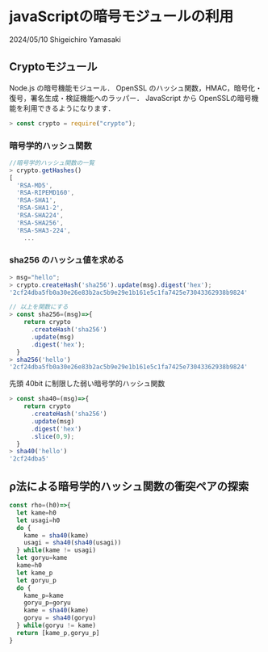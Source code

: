 # javaScriptの暗号モジュールの利用

2024/05/10
Shigeichiro Yamasaki

## Cryptoモジュール

Node.js の暗号機能モジュール． OpenSSL のハッシュ関数，HMAC，暗号化・復号，署名生成・検証機能へのラッパー．
JavaScript から OpenSSLの暗号機能を利用できるようになります．

```js
> const crypto = require("crypto");
```

### 暗号学的ハッシュ関数

```js
//暗号学的ハッシュ関数の一覧
> crypto.getHashes()
[
  'RSA-MD5',
  'RSA-RIPEMD160',
  'RSA-SHA1',
  'RSA-SHA1-2',
  'RSA-SHA224',
  'RSA-SHA256',
  'RSA-SHA3-224',
    ...

```

### sha256 のハッシュ値を求める

```js
> msg="hello";
> crypto.createHash('sha256').update(msg).digest('hex');
'2cf24dba5fb0a30e26e83b2ac5b9e29e1b161e5c1fa7425e73043362938b9824'

// 以上を関数にする
> const sha256=(msg)=>{
    return crypto
      .createHash('sha256')
      .update(msg)
      .digest('hex');
  }
> sha256('hello')
'2cf24dba5fb0a30e26e83b2ac5b9e29e1b161e5c1fa7425e73043362938b9824'
```

先頭 40bit に制限した弱い暗号学的ハッシュ関数

```js
> const sha40=(msg)=>{
    return crypto
      .createHash('sha256')
      .update(msg)
      .digest('hex')
      .slice(0,9);
  }
> sha40('hello')
'2cf24dba5'
```

## ρ法による暗号学的ハッシュ関数の衝突ペアの探索

```js
const rho=(h0)=>{
  let kame=h0
  let usagi=h0
  do {
    kame = sha40(kame)
    usagi = sha40(sha40(usagi))
  } while(kame != usagi)
  let goryu=kame
  kame=h0
  let kame_p
  let goryu_p
  do {
    kame_p=kame
    goryu_p=goryu
    kame = sha40(kame)
    goryu = sha40(goryu)
  } while(goryu != kame)
  return [kame_p,goryu_p]
}
```


